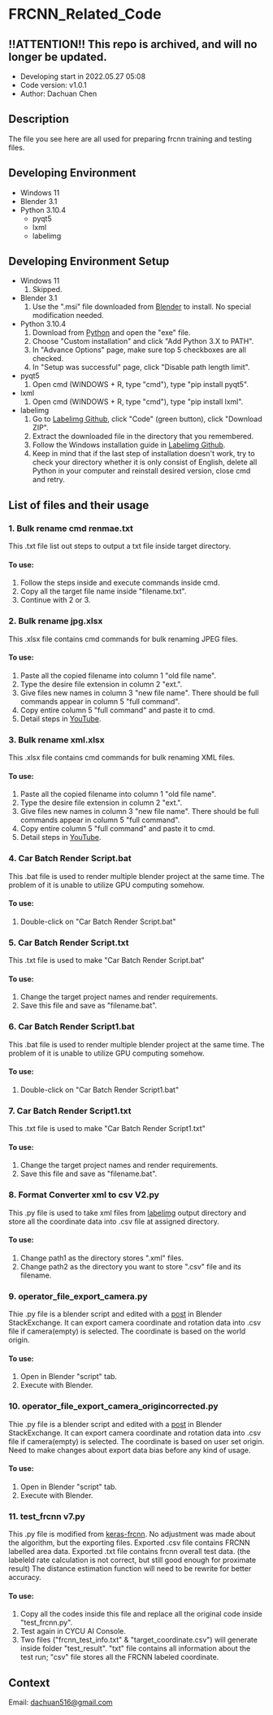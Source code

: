 # FRCNN_Related_Code
## !!ATTENTION!! This repo is archived, and will no longer be updated.
- Developing start in 2022.05.27 05:08
- Code version: v1.0.1
- Author: Dachuan Chen

## Description
The file you see here are all used for preparing frcnn training and testing files.

## Developing Environment
+ Windows 11
+ Blender 3.1
+ Python 3.10.4
  + pyqt5
  + lxml
  + labelimg

## Developing Environment Setup
- Windows 11
  1. Skipped.
- Blender 3.1
  1. Use the ".msi" file downloaded from [Blender](https://www.blender.org/) to install. No special modification needed.
- Python 3.10.4
  1. Download from [Python](https://www.python.org/downloads/) and open the "exe" file.
  2. Choose "Custom installation" and click "Add Python 3.X to PATH".
  3. In "Advance Options" page, make sure top 5 checkboxes are all checked.
  4. In "Setup was successful" page, click "Disable path length limit".
- pyqt5
  1. Open cmd (WINDOWS + R, type "cmd"), type "pip install pyqt5".
- lxml
  1. Open cmd (WINDOWS + R, type "cmd"), type "pip install lxml".
- labelimg
  1. Go to [Labelimg Github](https://github.com/tzutalin/labelImg), click "Code" (green button), click "Download ZIP".
  2. Extract the downloaded file in the directory that you remembered.
  3. Follow the Windows installation guide in [Labelimg Github](https://github.com/tzutalin/labelImg).
  4. Keep in mind that if the last step of installation doesn't work, try to check your directory whether it is only consist of English, delete all Python in your computer and reinstall desired version, close cmd and retry.

## List of files and their usage
### 1. Bulk rename cmd renmae.txt
This .txt file list out steps to output a txt file inside target directory.
#### To use:
1. Follow the steps inside and execute commands inside cmd.
2. Copy all the target file name inside "filename.txt".
3. Continue with 2 or 3.

### 2. Bulk rename jpg.xlsx
This .xlsx file contains cmd commands for bulk renaming JPEG files.
#### To use:
1. Paste all the copied filename into column 1 "old file name".
2. Type the desire file extension in column 2 "ext.".
3. Give files new names in column 3 "new file name". There should be full commands appear in column 5 "full command".
4. Copy entire column 5 "full command" and paste it to cmd.
5. Detail steps in [YouTube](https://www.youtube.com/watch?v=YtcvAt9RWdI&t=1s).

### 3. Bulk rename xml.xlsx
This .xlsx file contains cmd commands for bulk renaming XML files.
#### To use:
1. Paste all the copied filename into column 1 "old file name".
2. Type the desire file extension in column 2 "ext.".
3. Give files new names in column 3 "new file name". There should be full commands appear in column 5 "full command".
4. Copy entire column 5 "full command" and paste it to cmd.
5. Detail steps in [YouTube](https://www.youtube.com/watch?v=YtcvAt9RWdI&t=1s).

### 4. Car Batch Render Script.bat
This .bat file is used to render multiple blender project at the same time. The problem of it is unable to utilize GPU computing somehow.
#### To use:
1. Double-click on "Car Batch Render Script.bat"

### 5. Car Batch Render Script.txt
This .txt file is used to make "Car Batch Render Script.bat"
#### To use:
1. Change the target project names and render requirements.
2. Save this file and save as "filename.bat".

### 6. Car Batch Render Script1.bat
This .bat file is used to render multiple blender project at the same time. The problem of it is unable to utilize GPU computing somehow.
#### To use:
1. Double-click on "Car Batch Render Script1.bat"

### 7. Car Batch Render Script1.txt
This .txt file is used to make "Car Batch Render Script1.txt"
#### To use:
1. Change the target project names and render requirements.
2. Save this file and save as "filename.bat".

### 8. Format Converter xml to csv V2.py
This .py file is used to take xml files from [labelimg](https://github.com/tzutalin/labelImg) output directory and store all the coordinate data into .csv file at assigned directory.
#### To use:
1. Change path1 as the directory stores ".xml" files.
2. Change path2 as the directory you want to store ".csv" file and its filename.

### 9. operator_file_export_camera.py
Thie .py file is a blender script and edited with a [post](https://blender.stackexchange.com/questions/58916/script-for-save-camera-position-to-file) in Blender StackExchange. It can export camera coordinate and rotation data into .csv file if camera(empty) is selected. The coordinate is based on the world origin.
#### To use:
1. Open in Blender "script" tab.
2. Execute with Blender.

### 10. operator_file_export_camera_origincorrected.py
Thie .py file is a blender script and edited with a [post](https://blender.stackexchange.com/questions/58916/script-for-save-camera-position-to-file) in Blender StackExchange. It can export camera coordinate and rotation data into .csv file if camera(empty) is selected. The coordinate is based on user set origin. Need to make changes about export data bias before any kind of usage.
#### To use:
1. Open in Blender "script" tab.
2. Execute with Blender.

### 11. test_frcnn v7.py
This .py file is modified from [keras-frcnn](https://github.com/kbardool/Keras-frcnn). No adjustment was made about the algorithm, but the exporting files. Exported .csv file contains FRCNN labelled area data. Exported .txt file contains frcnn overall test data. (the labeleld rate calculation is not correct, but still good enough for proximate result)
The distance estimation function will need to be rewrite for better accuracy.
#### To use:
1. Copy all the codes inside this file and replace all the original code inside "test_frcnn.py".
2. Test again in CYCU AI Console.
3. Two files ("frcnn_test_info.txt" & "target_coordinate.csv") will generate inside folder "test_result". "txt" file contains all information about the test run; "csv" file stores all the FRCNN labeled coordinate. 

## Context
Email: dachuan516@gmail.com
